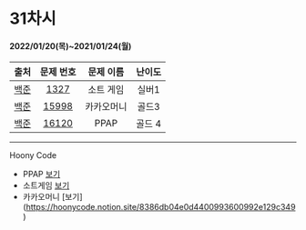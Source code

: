 # 31차시
#### 2022/01/20(목)~2021/01/24(월)

|               출처               |                   문제 번호                    |     문제 이름      | 난이도 |
| :------------------------------: | :--------------------------------------------: | :----------------: | :----: |
| [백준](https://www.acmicpc.net/) | [1327](https://www.acmicpc.net/problem/1327) | 소트 게임 | 실버1  |
| [백준](https://www.acmicpc.net/) | [15998](https://www.acmicpc.net/problem/15998) | 카카오머니 | 골드3 |
| [백준](https://www.acmicpc.net/) | [16120](https://www.acmicpc.net/problem/16120) | PPAP | 골드 4 |

---
Hoony Code  
- PPAP [보기](https://hoonycode.notion.site/PPAP-652d9575bbce44deaaa1822e4712e081)
- 소트게임 [보기](https://hoonycode.notion.site/0e8d6c7322dd453d89e3ba4c41be664a)
- 카카오머니 [보기] (https://hoonycode.notion.site/8386db04e0d4400993600992e129c349)

